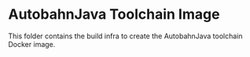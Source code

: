 # AutobahnJava Toolchain Image

This folder contains the build infra to create the AutobahnJava toolchain Docker image.
